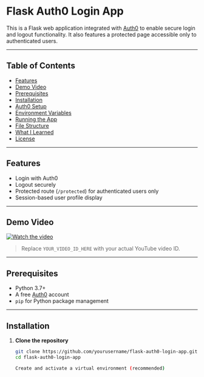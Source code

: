 # Flask Auth0 Login App

This is a Flask web application integrated with [Auth0](https://auth0.com/) to enable secure login and logout functionality. It also features a protected page accessible only to authenticated users.

---

## Table of Contents

- [Features](#features)
- [Demo Video](#demo-video)
- [Prerequisites](#prerequisites)
- [Installation](#installation)
- [Auth0 Setup](#auth0-setup)
- [Environment Variables](#environment-variables)
- [Running the App](#running-the-app)
- [File Structure](#file-structure)
- [What I Learned](#what-i-learned)
- [License](#license)

---

## Features

-  Login with Auth0
-  Logout securely
-  Protected route (`/protected`) for authenticated users only
-  Session-based user profile display

---

## Demo Video

[![Watch the video](https://img.youtube.com/vi/YOUR_VIDEO_ID_HERE/0.jpg)](https://www.youtube.com/watch?v=YOUR_VIDEO_ID_HERE)

> Replace `YOUR_VIDEO_ID_HERE` with your actual YouTube video ID.

---

## Prerequisites

- Python 3.7+
- A free [Auth0](https://auth0.com/) account
- `pip` for Python package management

---

## Installation

1. **Clone the repository**

   ```bash
   git clone https://github.com/yourusername/flask-auth0-login-app.git
   cd flask-auth0-login-app

   Create and activate a virtual environment (recommended)


